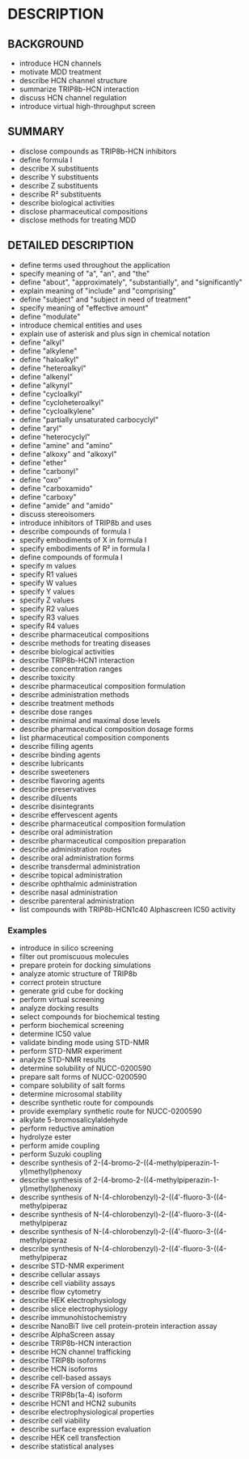 # DESCRIPTION

## BACKGROUND

- introduce HCN channels
- motivate MDD treatment
- describe HCN channel structure
- summarize TRIP8b-HCN interaction
- discuss HCN channel regulation
- introduce virtual high-throughput screen

## SUMMARY

- disclose compounds as TRIP8b-HCN inhibitors
- define formula I
- describe X substituents
- describe Y substituents
- describe Z substituents
- describe R² substituents
- describe biological activities
- disclose pharmaceutical compositions
- disclose methods for treating MDD

## DETAILED DESCRIPTION

- define terms used throughout the application
- specify meaning of "a", "an", and "the"
- define "about", "approximately", "substantially", and "significantly"
- explain meaning of "include" and "comprising"
- define "subject" and "subject in need of treatment"
- specify meaning of "effective amount"
- define "modulate"
- introduce chemical entities and uses
- explain use of asterisk and plus sign in chemical notation
- define "alkyl"
- define "alkylene"
- define "haloalkyl"
- define "heteroalkyl"
- define "alkenyl"
- define "alkynyl"
- define "cycloalkyl"
- define "cycloheteroalkyl"
- define "cycloalkylene"
- define "partially unsaturated carbocyclyl"
- define "aryl"
- define "heterocyclyl"
- define "amine" and "amino"
- define "alkoxy" and "alkoxyl"
- define "ether"
- define "carbonyl"
- define "oxo"
- define "carboxamido"
- define "carboxy"
- define "amide" and "amido"
- discuss stereoisomers
- introduce inhibitors of TRIP8b and uses
- describe compounds of formula I
- specify embodiments of X in formula I
- specify embodiments of R² in formula I
- define compounds of formula I
- specify m values
- specify R1 values
- specify W values
- specify Y values
- specify Z values
- specify R2 values
- specify R3 values
- specify R4 values
- describe pharmaceutical compositions
- describe methods for treating diseases
- describe biological activities
- describe TRIP8b-HCN1 interaction
- describe concentration ranges
- describe toxicity
- describe pharmaceutical composition formulation
- describe administration methods
- describe treatment methods
- describe dose ranges
- describe minimal and maximal dose levels
- describe pharmaceutical composition dosage forms
- list pharmaceutical composition components
- describe filling agents
- describe binding agents
- describe lubricants
- describe sweeteners
- describe flavoring agents
- describe preservatives
- describe diluents
- describe disintegrants
- describe effervescent agents
- describe pharmaceutical composition formulation
- describe oral administration
- describe pharmaceutical composition preparation
- describe administration routes
- describe oral administration forms
- describe transdermal administration
- describe topical administration
- describe ophthalmic administration
- describe nasal administration
- describe parenteral administration
- list compounds with TRIP8b-HCN1c40 Alphascreen IC50 activity

### Examples

- introduce in silico screening
- filter out promiscuous molecules
- prepare protein for docking simulations
- analyze atomic structure of TRIP8b
- correct protein structure
- generate grid cube for docking
- perform virtual screening
- analyze docking results
- select compounds for biochemical testing
- perform biochemical screening
- determine IC50 value
- validate binding mode using STD-NMR
- perform STD-NMR experiment
- analyze STD-NMR results
- determine solubility of NUCC-0200590
- prepare salt forms of NUCC-0200590
- compare solubility of salt forms
- determine microsomal stability
- describe synthetic route for compounds
- provide exemplary synthetic route for NUCC-0200590
- alkylate 5-bromosalicylaldehyde
- perform reductive amination
- hydrolyze ester
- perform amide coupling
- perform Suzuki coupling
- describe synthesis of 2-(4-bromo-2-((4-methylpiperazin-1-yl)methyl)phenoxy
- describe synthesis of 2-(4-bromo-2-((4-methylpiperazin-1-yl)methyl)phenoxy
- describe synthesis of N-(4-chlorobenzyl)-2-((4′-fluoro-3-((4-methylpiperaz
- describe synthesis of N-(4-chlorobenzyl)-2-((4′-fluoro-3-((4-methylpiperaz
- describe synthesis of N-(4-chlorobenzyl)-2-((4′-fluoro-3-((4-methylpiperaz
- describe synthesis of N-(4-chlorobenzyl)-2-((4′-fluoro-3-((4-methylpiperaz
- describe STD-NMR experiment
- describe cellular assays
- describe cell viability assays
- describe flow cytometry
- describe HEK electrophysiology
- describe slice electrophysiology
- describe immunohistochemistry
- describe NanoBiT live cell protein-protein interaction assay
- describe AlphaScreen assay
- describe TRIP8b-HCN interaction
- describe HCN channel trafficking
- describe TRIP8b isoforms
- describe HCN isoforms
- describe cell-based assays
- describe FA version of compound
- describe TRIP8b(1a-4) isoform
- describe HCN1 and HCN2 subunits
- describe electrophysiological properties
- describe cell viability
- describe surface expression evaluation
- describe HEK cell transfection
- describe statistical analyses

